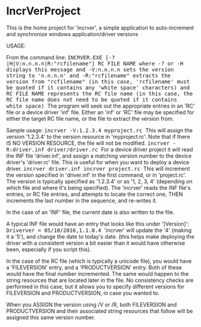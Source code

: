 # IncrVerProject

This is the home project for 'incrver', a simple application to
auto-increment and synchronize windows application/driver versions

USAGE:

From the command line:
<samp>
  INCRVER.EXE [-?|H|V:n.n.n.n|R:\"rcfilename\"] RC FILE NAME
   where  -? or -H displays this message
     and      -V:n.n.n.n sets the version string to 'n.n.n.n'
     and      -R:"rcfilename" extracts the version from "rcfilename"
              (in this case, 'rcfilename' must be quoted if it contains
               any 'white space' characters)
     and      RC FILE NAME represents the RC file name
              (in this case, the RC file name does not need to be quoted
               if it contains white space)
</samp>
The program will seek out the appropriate entries in an 'RC' file or a
device driver 'inf' file.  Either an 'inf' or 'RC' file may be specified
for either the target RC file name, or the file to extract the version from.

Sample usage:
<samp>
  incrver -V:1.2.3.4 myproject.rc
</samp>
This will assign the version '1.2.3.4' to the version resource in
'myproject.rc'.  Note that if there IS NO VERSION RESOURCE, the file will
not be modified.
<samp>
  incrver -R:driver.inf driver/driver.rc
</samp>
For a device driver project it will read the INF file 'driver.inf', and assign
a matching version number to the device driver's 'driver.rc' file.  This is
useful for when you want to deploy a device driver.
<samp>
  incrver driver.inf
  incrver project.rc
</samp>
This will increment the version specified in 'driver.inf' in the first command,
or in 'project.rc'.  The version is typically specified as '1.2.3.4' or as
'1, 2, 3, 4' (depending on which file and where it's being specified).  The
'incrver' reads the INF file's entries, or RC file entries, and attempts to
locate the correct one, THEN increments the last number in the sequence, and
re-writes it.

In the case of an 'INF' file, the current date is also written to the file.

A typical INF file would have an entry that looks like this under '[Version]':
<samp>
  Driverver = 05/10/2016,1.1.0.4
</samp>
'incrver' will update the '4' (making it a '5'), and change the date to today's
date.  (this helps make deploying the driver with a consistent version a bit
easier than it would have otherwise been, especially if you script this).

In the case of the RC file (which is typically a unicode file), you would have
a 'FILEVERSION' entry, and a 'PRODUCTVERSION' entry.  Both of these would have
the final number incremented.  The same would happen to the string resources
that are located later in the file.  No consistency checks are performed in
this case, but it allows you to specify different versions for FILEVERSION and
PRODUCTVERSION, in case you wanted to.

When you ASSIGN the version using /V or /R, both FILEVERSION and PRODUCTVERSION
and their associated string resources that follow will be assigned this same
version number.

